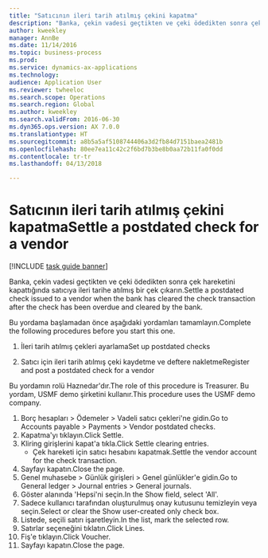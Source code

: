 ```yaml
--- 
title: "Satıcının ileri tarih atılmış çekini kapatma"
description: "Banka, çekin vadesi geçtikten ve çeki ödedikten sonra çek hareketini kapattığında satıcıya ileri tarihe atılmış bir çek çıkarın."
author: kweekley
manager: AnnBe
ms.date: 11/14/2016
ms.topic: business-process
ms.prod: 
ms.service: dynamics-ax-applications
ms.technology: 
audience: Application User
ms.reviewer: twheeloc
ms.search.scope: Operations
ms.search.region: Global
ms.author: kweekley
ms.search.validFrom: 2016-06-30
ms.dyn365.ops.version: AX 7.0.0
ms.translationtype: HT
ms.sourcegitcommit: a8b5a5af5108744406a3d2fb84d7151baea2481b
ms.openlocfilehash: 80ee7ea11c42c2f6bd7b3be8b0aa72b11fa0f0dd
ms.contentlocale: tr-tr
ms.lasthandoff: 04/13/2018

---
```

# <a name="settle-a-postdated-check-for-a-vendor"></a><span data-ttu-id="560a4-103">Satıcının ileri tarih atılmış çekini kapatma</span><span class="sxs-lookup"><span data-stu-id="560a4-103">Settle a postdated check for a vendor</span></span>

[!INCLUDE [task guide banner](../../includes/task-guide-banner.md)]

<span data-ttu-id="560a4-104">Banka, çekin vadesi geçtikten ve çeki ödedikten sonra çek hareketini kapattığında satıcıya ileri tarihe atılmış bir çek çıkarın.</span><span class="sxs-lookup"><span data-stu-id="560a4-104">Settle a postdated check issued to a vendor when the bank has cleared the check transaction after the check has been overdue and cleared by the bank.</span></span> 

<span data-ttu-id="560a4-105">Bu yordama başlamadan önce aşağıdaki yordamları tamamlayın.</span><span class="sxs-lookup"><span data-stu-id="560a4-105">Complete the following procedures before you start this one.</span></span>

1) <span data-ttu-id="560a4-106">İleri tarih atılmış çekleri ayarlama</span><span class="sxs-lookup"><span data-stu-id="560a4-106">Set up postdated checks</span></span>

2) <span data-ttu-id="560a4-107">Satıcı için ileri tarih atılmış çeki kaydetme ve deftere nakletme</span><span class="sxs-lookup"><span data-stu-id="560a4-107">Register and post a postdated check for a vendor</span></span>



<span data-ttu-id="560a4-108">Bu yordamın rolü Haznedar'dır.</span><span class="sxs-lookup"><span data-stu-id="560a4-108">The role of this procedure is Treasurer.</span></span> <span data-ttu-id="560a4-109">Bu yordam, USMF demo şirketini kullanır.</span><span class="sxs-lookup"><span data-stu-id="560a4-109">This procedure uses the USMF demo company.</span></span>

1. <span data-ttu-id="560a4-110">Borç hesapları > Ödemeler > Vadeli satıcı çekleri'ne gidin.</span><span class="sxs-lookup"><span data-stu-id="560a4-110">Go to Accounts payable > Payments > Vendor postdated checks.</span></span>
2. <span data-ttu-id="560a4-111">Kapatma'yı tıklayın.</span><span class="sxs-lookup"><span data-stu-id="560a4-111">Click Settle.</span></span>
3. <span data-ttu-id="560a4-112">Kliring girişlerini kapat'a tıkla.</span><span class="sxs-lookup"><span data-stu-id="560a4-112">Click Settle clearing entries.</span></span>
    * <span data-ttu-id="560a4-113">Çek hareketi için satıcı hesabını kapatmak.</span><span class="sxs-lookup"><span data-stu-id="560a4-113">Settle the vendor account for the check transaction.</span></span>  
4. <span data-ttu-id="560a4-114">Sayfayı kapatın.</span><span class="sxs-lookup"><span data-stu-id="560a4-114">Close the page.</span></span>
5. <span data-ttu-id="560a4-115">Genel muhasebe > Günlük girişleri > Genel günlükler'e gidin.</span><span class="sxs-lookup"><span data-stu-id="560a4-115">Go to General ledger > Journal entries > General journals.</span></span>
6. <span data-ttu-id="560a4-116">Göster alanında 'Hepsi'ni seçin.</span><span class="sxs-lookup"><span data-stu-id="560a4-116">In the Show field, select 'All'.</span></span>
7. <span data-ttu-id="560a4-117">Sadece kullanıcı tarafından oluşturulmuş onay kutusunu temizleyin veya seçin.</span><span class="sxs-lookup"><span data-stu-id="560a4-117">Select or clear the Show user-created only check box.</span></span>
8. <span data-ttu-id="560a4-118">Listede, seçili satırı işaretleyin.</span><span class="sxs-lookup"><span data-stu-id="560a4-118">In the list, mark the selected row.</span></span>
9. <span data-ttu-id="560a4-119">Satırlar seçeneğini tıklatın.</span><span class="sxs-lookup"><span data-stu-id="560a4-119">Click Lines.</span></span>
10. <span data-ttu-id="560a4-120">Fiş'e tıklayın.</span><span class="sxs-lookup"><span data-stu-id="560a4-120">Click Voucher.</span></span>
11. <span data-ttu-id="560a4-121">Sayfayı kapatın.</span><span class="sxs-lookup"><span data-stu-id="560a4-121">Close the page.</span></span>


